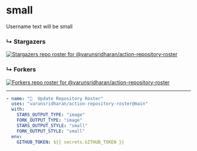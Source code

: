 # small
Username text will be small

### ↳ Stargazers

<!-- REPOSITORY_STARS:START -->
[![Stargazers repo roster for @varunsridharan/action-repository-roster](https://raw.githubusercontent.com/varunsridharan/action-repository-roster/main/examples/roster-images/small-stars.svg?1604333842)](https://github.com/varunsridharan/action-repository-roster/stargazers)
<!-- REPOSITORY_STARS:END -->

### ↳ Forkers

<!-- REPOSITORY_FORKS:START -->
[![Forkers repo roster for @varunsridharan/action-repository-roster](https://raw.githubusercontent.com/varunsridharan/action-repository-roster/main/examples/roster-images/small-forks.svg?1604334242)](https://github.com/varunsridharan/action-repository-roster/stargazers)
<!-- REPOSITORY_FORKS:END -->

---

```yml
- name: "🐔  Update Repository Roster"
  uses: "varunsridharan/action-repository-roster@main"
  with:
    STARS_OUTPUT_TYPE: "image"
    FORK_OUTPUT_TYPE: "image"
    STARS_OUTPUT_STYLE: "small"
    FORK_OUTPUT_STYLE: "small"
  env:
    GITHUB_TOKEN: ${{ secrets.GITHUB_TOKEN }}
```
